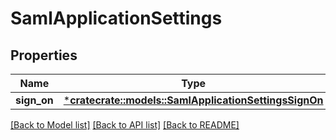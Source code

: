 # SamlApplicationSettings

## Properties
Name | Type | Description | Notes
------------ | ------------- | ------------- | -------------
**sign_on** | [***cratecrate::models::SamlApplicationSettingsSignOn**](SamlApplicationSettingsSignOn.md) |  | [optional] 

[[Back to Model list]](../README.md#documentation-for-models) [[Back to API list]](../README.md#documentation-for-api-endpoints) [[Back to README]](../README.md)


